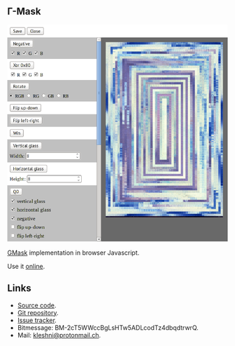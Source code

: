 Γ-Mask
------

![Screenshot](screenshot.png)

[GMask](http://gmask.awardspace.info/) implementation in browser Javascript.

Use it [online](https://kleshni.github.io/Gamma-Mask/).

Links
-----

* [Source code](https://github.com/Kleshni/Gamma-Mask/archive/master.zip).
* [Git repository](https://github.com/Kleshni/Gamma-Mask.git).
* [Issue tracker](https://github.com/Kleshni/Gamma-Mask/issues).
* Bitmessage: BM-2cT5WWccBgLsHTw5ADLcodTz4dbqdtrwrQ.
* Mail: [kleshni@protonmail.ch](mailto:kleshni@protonmail.ch).
